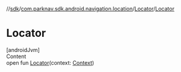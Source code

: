 //[sdk](../../../index.md)/[com.parknav.sdk.android.navigation.location](../index.md)/[Locator](index.md)/[Locator](-locator.md)



# Locator  
[androidJvm]  
Content  
open fun [Locator](-locator.md)(context: [Context](https://developer.android.com/reference/kotlin/android/content/Context.html))  



